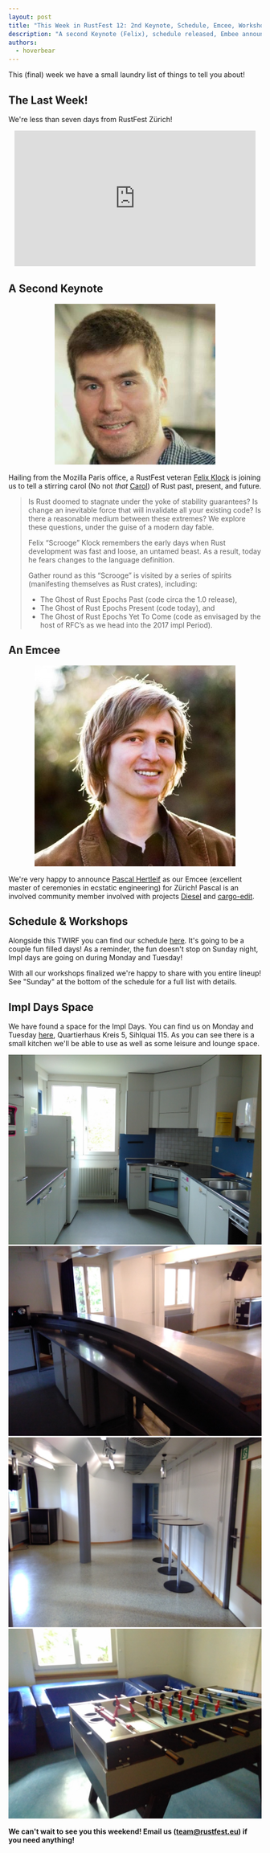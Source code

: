 ```yaml
---
layout: post
title: "This Week in RustFest 12: 2nd Keynote, Schedule, Emcee, Workshops"
description: "A second Keynote (Felix), schedule released, Embee announced (Pascal), Workshops detailed."
authors:
  - hoverbear
---
```


This (final) week we have a small laundry list of things to tell you about!

## The Last Week!

We're less than seven days from RustFest Zürich!

<div style="text-align: center">
<iframe src="https://giphy.com/embed/lUUelakXjN5Qc" width="480" height="270" frameBorder="0" class="giphy-embed" allowFullScreen></iframe><p><a href="https://giphy.com/gifs/its-all-happening-party-faint-lUUelakXjN5Qc"></a></p>
</div>

## A Second Keynote

<div style="text-align: center">
    <img src="/assets/posts/twirf-12/felix.jpg">
</div>

Hailing from the Mozilla Paris office, a RustFest veteran [Felix Klock](http://zurich.rustfest.eu/sessions/felix) is joining us to tell a stirring carol (No not *that* [Carol](https://github.com/carols10cents)) of Rust past, present, and future.

> Is Rust doomed to stagnate under the yoke of stability guarantees? Is change an inevitable force that will invalidate all your existing code? Is there a reasonable medium between these extremes? We explore these questions, under the guise of a modern day fable.
>
> Felix “Scrooge” Klock remembers the early days when Rust development was fast and loose, an untamed beast. As a result, today he fears changes to the language definition.
>
> Gather round as this “Scrooge” is visited by a series of spirits (manifesting themselves as Rust crates), including:
>
> * The Ghost of Rust Epochs Past (code circa the 1.0 release),
> * The Ghost of Rust Epochs Present (code today), and
> * The Ghost of Rust Epochs Yet To Come (code as envisaged by the host of RFC’s as we head into the 2017 impl Period).

## An Emcee

<div style="text-align: center">
    <img src="/assets/posts/twirf-12/pascal.jpg">
</div>

We're very happy to announce [Pascal Hertleif](https://github.com/killercup) as our Emcee (excellent master of ceremonies in ecstatic engineering) for Zürich! Pascal is an involved community member involved with projects [Diesel](https://github.com/diesel-rs/diesel) and [cargo-edit](https://github.com/killercup/cargo-edit).

## Schedule & Workshops

Alongside this TWIRF you can find our schedule [here](http://zurich.rustfest.eu/schedule). It's going to be a couple fun filled days! As a reminder, the fun doesn't stop on Sunday night, Impl days are going on during Monday and Tuesday!

With all our workshops finalized we're happy to share with you entire lineup! See "Sunday" at the bottom of the schedule for a full list with details.

## Impl Days Space

We have found a space for the Impl Days. You can find us on Monday and Tuesday [here](http://www.stadt-zuerich.ch/quartierhaus5), Quartierhaus Kreis 5, Sihlquai 115. As you can see there is a small kitchen we'll be able to use as well as some leisure and lounge space.

![impl days room](/assets/posts/twirf-12/impl-1.jpg)
![impl days room](/assets/posts/twirf-12/impl-2.jpg)
![impl days room](/assets/posts/twirf-12/impl-3.jpg)
![impl days room](/assets/posts/twirf-12/impl-4.jpg)

**We can't wait to see you this weekend! Email us (team@rustfest.eu) if you need anything!**

